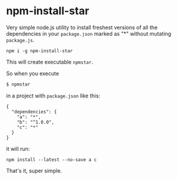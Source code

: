 # npm-install-star

Very simple node.js utility to install freshest versions of all the dependencies in your `package.json` marked as "*" without mutating `package.js`.

```
npm i -g npm-install-star
```

This will create executable `npmstar`.

So when you execute

```bash
$ npmstar
```

in a project with `package.json` like this:

```
{
  "dependencies": {
    "a": "*",
    "b": "^1.0.0",
    "c": "*"
  }
}
```

it will run:

```
npm install --latest --no-save a c
```

That's it, super simple.
